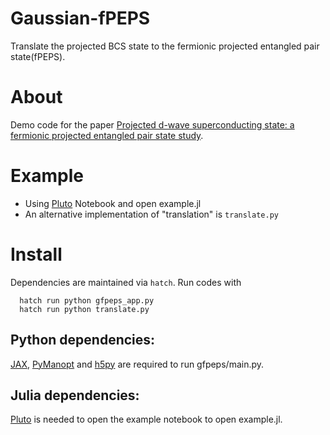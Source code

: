 # Gaussian-fPEPS

Translate the projected BCS state to the fermionic projected entangled pair state(fPEPS).

# About

Demo code for the paper [Projected d-wave superconducting state: a fermionic projected entangled pair state study](https://arxiv.org/abs/2208.04566).


# Example

- Using [Pluto](https://github.com/fonsp/Pluto.jl) Notebook and open example.jl
- An alternative implementation of "translation" is `translate.py`

# Install

Dependencies are maintained via `hatch`. Run codes with
```
  hatch run python gfpeps_app.py
  hatch run python translate.py
```

## Python dependencies:

[JAX](https://github.com/google/jax), [PyManopt](https://pymanopt.org/) and [h5py](https://docs.h5py.org/en/stable/) are required to run gfpeps/main.py.

## Julia dependencies:

[Pluto](https://github.com/fonsp/Pluto.jl) is needed to open the example notebook to open example.jl.
